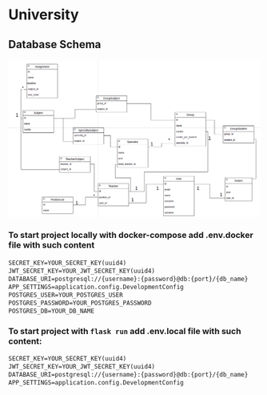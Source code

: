 # University

## Database Schema
![alt text](https://github.com/StepanTchynetskyi/University/blob/main/db_schema_img/database_schema.png?raw=true)


### To start project locally with docker-compose add .env.docker file with such content
```
SECRET_KEY=YOUR_SECRET_KEY(uuid4)
JWT_SECRET_KEY=YOUR_JWT_SECRET_KEY(uuid4)
DATABASE_URI=postgresql://{username}:{password}@db:{port}/{db_name}
APP_SETTINGS=application.config.DevelopmentConfig
POSTGRES_USER=YOUR_POSTGRES_USER
POSTGRES_PASSWORD=YOUR_POSTGRES_PASSWORD
POSTGRES_DB=YOUR_DB_NAME
```

### To start project with ``flask run`` add .env.local file with such content:
```
SECRET_KEY=YOUR_SECRET_KEY(uuid4)
JWT_SECRET_KEY=YOUR_JWT_SECRET_KEY(uuid4)
DATABASE_URI=postgresql://{username}:{password}@db:{port}/{db_name}
APP_SETTINGS=application.config.DevelopmentConfig
```

